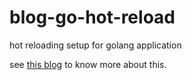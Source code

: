 # blog-go-hot-reload
hot reloading setup for golang application


see [this blog](https://www.sysleaf.com/go-hot-reload/) to know more about this.
